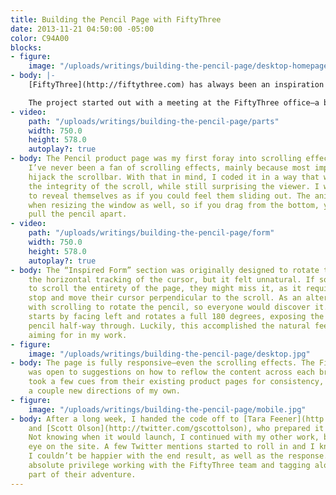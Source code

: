 ```yaml
---
title: Building the Pencil Page with FiftyThree
date: 2013-11-21 04:50:00 -05:00
color: C94A00
blocks:
- figure:
    image: "/uploads/writings/building-the-pencil-page/desktop-homepage.jpg"
- body: |-
    [FiftyThree](http://fiftythree.com) has always been an inspiration of mine—their dedication to craft is admirable. When they asked me to work with them on the product page for their first piece of hardware, [Pencil](http://fiftythree.com/pencil), I jumped at the opportunity.

    The project started out with a meeting at the FiftyThree office—a beautiful loft in Tribeca. [KJ Chun](http://twitter.com/kjchun) walked me through the design he prepared for the page and [Ian Curry](http://twitter.com/heavymeta) showed me a few interaction prototypes for the fancier sections. I wore the serious professional face, but on the inside, I felt like a kid on Christmas Eve, and Santa was giving me a sneak peek at all my presents.
- video:
    path: "/uploads/writings/building-the-pencil-page/parts"
    width: 750.0
    height: 578.0
    autoplay?: true
- body: The Pencil product page was my first foray into scrolling effects—no pressure.
    I’ve never been a fan of scrolling effects, mainly because most implementations
    hijack the scrollbar. With that in mind, I coded it in a way that would maintain
    the integrity of the scroll, while still surprising the viewer. I wanted the parts
    to reveal themselves as if you could feel them sliding out. The animation works
    when resizing the window as well, so if you drag from the bottom, you can actually
    pull the pencil apart.
- video:
    path: "/uploads/writings/building-the-pencil-page/form"
    width: 750.0
    height: 578.0
    autoplay?: true
- body: The “Inspired Form” section was originally designed to rotate the pencil with
    the horizontal tracking of the cursor, but it felt unnatural. If someone were
    to scroll the entirety of the page, they might miss it, as it required them to
    stop and move their cursor perpendicular to the scroll. As an alternative, I experimented
    with scrolling to rotate the pencil, so everyone would discover it. The pencil
    starts by facing left and rotates a full 180 degrees, exposing the front of the
    pencil half-way through. Luckily, this accomplished the natural feel I’m always
    aiming for in my work.
- figure:
    image: "/uploads/writings/building-the-pencil-page/desktop.jpg"
- body: The page is fully responsive—even the scrolling effects. The FiftyThree team
    was open to suggestions on how to reflow the content across each breakpoint. I
    took a few cues from their existing product pages for consistency, but also tried
    a couple new directions of my own.
- figure:
    image: "/uploads/writings/building-the-pencil-page/mobile.jpg"
- body: After a long week, I handed the code off to [Tara Feener](http://twitter.com/tfeener)
    and [Scott Olson](http://twitter.com/gscottolson), who prepared it for production.
    Not knowing when it would launch, I continued with my other work, but kept an
    eye on the site. A few Twitter mentions started to roll in and I knew it was live.
    I couldn’t be happier with the end result, as well as the response. It was an
    absolute privilege working with the FiftyThree team and tagging along for a small
    part of their adventure.
---
```


